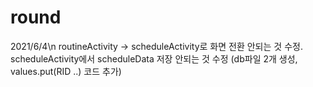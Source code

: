 # round
2021/6/4\n
routineActivity -> scheduleActivity로 화면 전환 안되는 것 수정.
scheduleActivity에서 scheduleData 저장 안되는 것 수정 (db파일 2개 생성, values.put(RID ..) 코드 추가)
